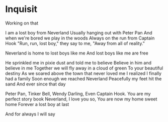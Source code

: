 # Inquisit
Working on that

I am a lost boy from Neverland
Usually hanging out with Peter Pan
And when we're bored we play in the woods
Always on the run from Captain Hook
"Run, run, lost boy," they say to me,
"Away from all of reality."

Neverland is home to lost boys like me
And lost boys like me are free

He sprinkled me in pixie dust and told me to believe
Believe in him and believe in me
Together we will fly away in a cloud of green
To your beautiful destiny
As we soared above the town that never loved me
I realized I finally had a family
Soon enough we reached Neverland
Peacefully my feet hit the sand
And ever since that day

Peter Pan, Tinker Bell, Wendy Darling,
Even Captain Hook.
You are my perfect story book
Neverland, I love you so,
You are now my home sweet home
Forever a lost boy at last

And for always I will say
